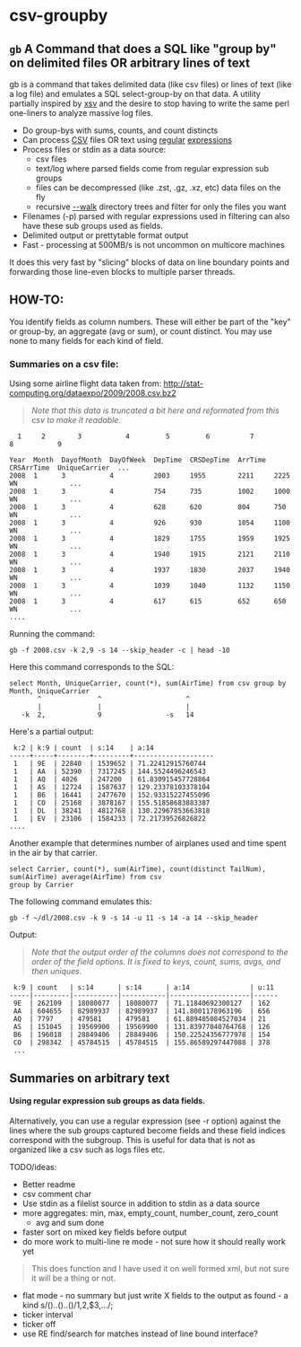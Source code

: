 # csv-groupby
## `gb`   A Command that does a SQL like "group by" on delimited files OR arbitrary lines of text

gb is a command that takes delimited data (like csv files) or lines of text (like a log file) and emulates a SQL select-group-by on that data.  A utility partially inspired by [xsv](https://github.com/BurntSushi/xsv) and the desire to stop having to write the same perl one-liners to analyze massive log files.

- Do group-bys with sums, counts, and count distincts
- Can process [CSV](https://crates.io/crates/csv) files OR text using [regular](https://www.pcre.org/current/doc/html/pcre2syntax.html) [expressions](https://crates.io/crates/pcre2)
- Process files or stdin as a data source:
  - csv files
  - text/log where parsed fields come from regular expression sub groups
  - files can be decompressed (like .zst, .gz, .xz, etc) data files on the fly
  - recursive [--walk](https://github.com/BurntSushi/ripgrep/tree/master/ignore) directory trees and filter for only the files you want
- Filenames (-p) parsed with regular expressions used in filtering can also have these sub groups used as fields.
- Delimited output or prettytable format output
- Fast - processing at 500MB/s is not uncommon on multicore machines

It does this very fast by "slicing" blocks of data on line boundary points and forwarding those line-even blocks to multiple parser threads.


## HOW-TO:

You identify fields as column numbers.  These will either be part of the "key" or group-by, an aggregate (avg or sum), or count distinct.  You may use none to many fields for each kind of field.


### Summaries on a csv file:

Using some airline flight data taken from:
http://stat-computing.org/dataexpo/2009/2008.csv.bz2

>*Note that this data is truncated a bit here and reformated from this csv to make it readable.*
```
  1     2        3           4         5         6          7          8           9

Year  Month  DayofMonth  DayOfWeek  DepTime  CRSDepTime  ArrTime  CRSArrTime  UniqueCarrier  ...
2008  1      3           4          2003     1955        2211     2225        WN             ...
2008  1      3           4          754      735         1002     1000        WN             ...
2008  1      3           4          628      620         804      750         WN             ...
2008  1      3           4          926      930         1054     1100        WN             ...
2008  1      3           4          1829     1755        1959     1925        WN             ...
2008  1      3           4          1940     1915        2121     2110        WN             ...
2008  1      3           4          1937     1830        2037     1940        WN             ...
2008  1      3           4          1039     1040        1132     1150        WN             ...
2008  1      3           4          617      615         652      650         WN             ...
....
```
Running the command:
```
gb -f 2008.csv -k 2,9 -s 14 --skip_header -c | head -10
```

Here this command corresponds to the SQL:
```
select Month, UniqueCarrier, count(*), sum(AirTime) from csv group by Month, UniqueCarrier
       ^              ^                     ^
       |              |                     |
   -k  2,             9                -s   14
```

Here's a partial output:
``` 
 k:2 | k:9 | count  | s:14    | a:14
-----+-----+--------+---------+--------------------
 1   | 9E  | 22840  | 1539652 | 71.22412915760744
 1   | AA  | 52390  | 7317245 | 144.5524496246543
 1   | AQ  | 4026   | 247200  | 61.830915457728864
 1   | AS  | 12724  | 1587637 | 129.23378103378104
 1   | B6  | 16441  | 2477670 | 152.93315227455096
 1   | CO  | 25168  | 3878167 | 155.51858683883387
 1   | DL  | 38241  | 4812768 | 130.22967853663818
 1   | EV  | 23106  | 1584233 | 72.21739526826822
....
 ```

Another example that determines number of airplanes used and time spent in the air by that carrier.

```
select Carrier, count(*), sum(AirTime), count(distinct TailNum), sum(AirTime) average(AirTime) from csv 
group by Carrier
```
The following command emulates this:
```
gb -f ~/dl/2008.csv -k 9 -s 14 -u 11 -s 14 -a 14 --skip_header
```

Output:
> *Note that the output order of the columns does not correspond to the order of the field options.  It is fixed to keys, count, sums, avgs, and then uniques.*
```
 k:9 | count   | s:14      | s:14      | a:14               | u:11
-----|---------|-----------|-----------|--------------------|------
 9E  | 262109  | 18080077  | 18080077  | 71.11840692300127  | 162
 AA  | 604655  | 82989937  | 82989937  | 141.8001178963196  | 656
 AQ  | 7797    | 479581    | 479581    | 61.889405084527034 | 21
 AS  | 151045  | 19569900  | 19569900  | 131.83977040764768 | 126
 B6  | 196018  | 28849406  | 28849406  | 150.22524356777978 | 154
 CO  | 298342  | 45784515  | 45784515  | 155.86589297447088 | 378
 ...
 ```

## Summaries on arbitrary text
#### Using regular expression sub groups as data fields.
Alternatively, you can use a regular expression (see -r option) against the lines where the sub groups captured become fields and these field indices correspond with the subgroup.  This is useful for data that is not as organized like a csv such as logs files etc.



TODO/ideas:  

- Better readme
- csv comment char
- Use stdin as a filelist source in addition to stdin as a data source
- more aggregates: min, max, empty_count, number_count, zero_count
  - avg and sum done
- faster sort on mixed key fields before output
- do more work to multi-line re mode - not sure how it should really work yet
> This does function and I have used it on well formed xml, but not sure it will be a thing or not.
- flat mode - no summary but just write X fields to the output as found - a kind s/()..()..()/$1,$2,$3,.../;
- ticker interval
- ticker off
- use RE find/search for matches instead of line bound interface?

